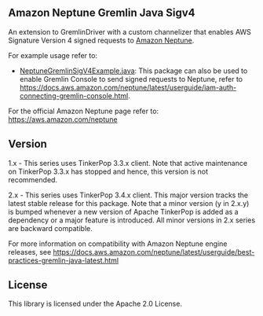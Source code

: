 ## Amazon Neptune Gremlin Java Sigv4

An extension to GremlinDriver with a custom channelizer that enables AWS Signature Version 4 signed requests to [Amazon Neptune](https://aws.amazon.com/neptune). 
 
For example usage refer to:
 
-	[NeptuneGremlinSigV4Example.java](https://github.com/aws/amazon-neptune-gremlin-java-sigv4/blob/master/src/main/java/com/amazon/neptune/gremlin/driver/example/NeptuneGremlinSigV4Example.java): This package can also be used to enable Gremlin Console to send signed requests to Neptune, refer to https://docs.aws.amazon.com/neptune/latest/userguide/iam-auth-connecting-gremlin-console.html.

For the official Amazon Neptune page refer to: https://aws.amazon.com/neptune

## Version

1.x - This series uses TinkerPop 3.3.x client. Note that active maintenance on TinkerPop 3.3.x has stopped and hence, this version is not recommended.

2.x - This series uses TinkerPop 3.4.x client. This major version tracks the latest stable release for this package. Note that a minor version (y in 2.x.y) is bumped whenever a new version of Apache TinkerPop is added as a dependency or a major feature is introduced. All minor versions in 2.x series are backward compatible.

For more information on compatibility with Amazon Neptune engine releases, see https://docs.aws.amazon.com/neptune/latest/userguide/best-practices-gremlin-java-latest.html 

## License

This library is licensed under the Apache 2.0 License. 
